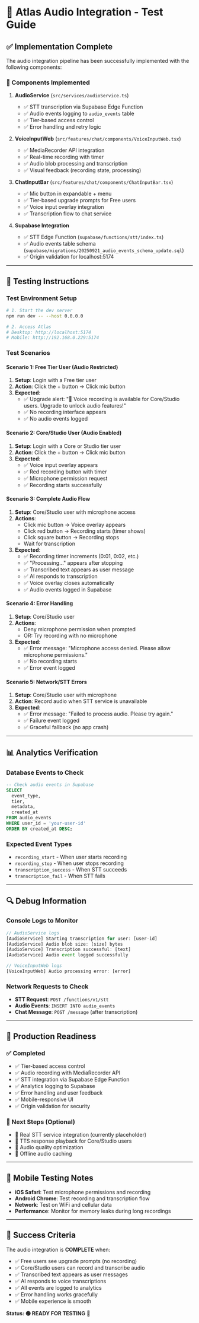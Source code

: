 # 🎤 Atlas Audio Integration - Test Guide

## ✅ **Implementation Complete**

The audio integration pipeline has been successfully implemented with the following components:

### **🔧 Components Implemented**

1. **AudioService** (`src/services/audioService.ts`)
   - ✅ STT transcription via Supabase Edge Function
   - ✅ Audio events logging to `audio_events` table
   - ✅ Tier-based access control
   - ✅ Error handling and retry logic

2. **VoiceInputWeb** (`src/features/chat/components/VoiceInputWeb.tsx`)
   - ✅ MediaRecorder API integration
   - ✅ Real-time recording with timer
   - ✅ Audio blob processing and transcription
   - ✅ Visual feedback (recording state, processing)

3. **ChatInputBar** (`src/features/chat/components/ChatInputBar.tsx`)
   - ✅ Mic button in expandable + menu
   - ✅ Tier-based upgrade prompts for Free users
   - ✅ Voice input overlay integration
   - ✅ Transcription flow to chat service

4. **Supabase Integration**
   - ✅ STT Edge Function (`supabase/functions/stt/index.ts`)
   - ✅ Audio events table schema (`supabase/migrations/20250921_audio_events_schema_update.sql`)
   - ✅ Origin validation for localhost:5174

---

## 🧪 **Testing Instructions**

### **Test Environment Setup**
```bash
# 1. Start the dev server
npm run dev -- --host 0.0.0.0

# 2. Access Atlas
# Desktop: http://localhost:5174
# Mobile: http://192.168.0.229:5174
```

### **Test Scenarios**

#### **Scenario 1: Free Tier User (Audio Restricted)**
1. **Setup**: Login with a Free tier user
2. **Action**: Click the + button → Click mic button
3. **Expected**: 
   - ✅ Upgrade alert: "🎤 Voice recording is available for Core/Studio users. Upgrade to unlock audio features!"
   - ✅ No recording interface appears
   - ✅ No audio events logged

#### **Scenario 2: Core/Studio User (Audio Enabled)**
1. **Setup**: Login with a Core or Studio tier user
2. **Action**: Click the + button → Click mic button
3. **Expected**:
   - ✅ Voice input overlay appears
   - ✅ Red recording button with timer
   - ✅ Microphone permission request
   - ✅ Recording starts successfully

#### **Scenario 3: Complete Audio Flow**
1. **Setup**: Core/Studio user with microphone access
2. **Actions**:
   - Click mic button → Voice overlay appears
   - Click red button → Recording starts (timer shows)
   - Click square button → Recording stops
   - Wait for transcription
3. **Expected**:
   - ✅ Recording timer increments (0:01, 0:02, etc.)
   - ✅ "Processing..." appears after stopping
   - ✅ Transcribed text appears as user message
   - ✅ AI responds to transcription
   - ✅ Voice overlay closes automatically
   - ✅ Audio events logged in Supabase

#### **Scenario 4: Error Handling**
1. **Setup**: Core/Studio user
2. **Actions**: 
   - Deny microphone permission when prompted
   - OR: Try recording with no microphone
3. **Expected**:
   - ✅ Error message: "Microphone access denied. Please allow microphone permissions."
   - ✅ No recording starts
   - ✅ Error event logged

#### **Scenario 5: Network/STT Errors**
1. **Setup**: Core/Studio user with microphone
2. **Action**: Record audio when STT service is unavailable
3. **Expected**:
   - ✅ Error message: "Failed to process audio. Please try again."
   - ✅ Failure event logged
   - ✅ Graceful fallback (no app crash)

---

## 📊 **Analytics Verification**

### **Database Events to Check**
```sql
-- Check audio events in Supabase
SELECT 
  event_type,
  tier,
  metadata,
  created_at
FROM audio_events 
WHERE user_id = 'your-user-id'
ORDER BY created_at DESC;
```

### **Expected Event Types**
- `recording_start` - When user starts recording
- `recording_stop` - When user stops recording  
- `transcription_success` - When STT succeeds
- `transcription_fail` - When STT fails

---

## 🔍 **Debug Information**

### **Console Logs to Monitor**
```javascript
// AudioService logs
[AudioService] Starting transcription for user: [user-id]
[AudioService] Audio blob size: [size] bytes
[AudioService] Transcription successful: [text]
[AudioService] Audio event logged successfully

// VoiceInputWeb logs
[VoiceInputWeb] Audio processing error: [error]
```

### **Network Requests to Check**
- **STT Request**: `POST /functions/v1/stt`
- **Audio Events**: `INSERT INTO audio_events`
- **Chat Message**: `POST /message` (after transcription)

---

## 🚀 **Production Readiness**

### **✅ Completed**
- ✅ Tier-based access control
- ✅ Audio recording with MediaRecorder API
- ✅ STT integration via Supabase Edge Function
- ✅ Analytics logging to Supabase
- ✅ Error handling and user feedback
- ✅ Mobile-responsive UI
- ✅ Origin validation for security

### **🔄 Next Steps (Optional)**
- 🔄 Real STT service integration (currently placeholder)
- 🔄 TTS response playback for Core/Studio users
- 🔄 Audio quality optimization
- 🔄 Offline audio caching

---

## 📱 **Mobile Testing Notes**

- **iOS Safari**: Test microphone permissions and recording
- **Android Chrome**: Test recording and transcription flow
- **Network**: Test on WiFi and cellular data
- **Performance**: Monitor for memory leaks during long recordings

---

## 🎯 **Success Criteria**

The audio integration is **COMPLETE** when:
- ✅ Free users see upgrade prompts (no recording)
- ✅ Core/Studio users can record and transcribe audio
- ✅ Transcribed text appears as user messages
- ✅ AI responds to voice transcriptions
- ✅ All events are logged to analytics
- ✅ Error handling works gracefully
- ✅ Mobile experience is smooth

**Status: 🟢 READY FOR TESTING** 🚀
